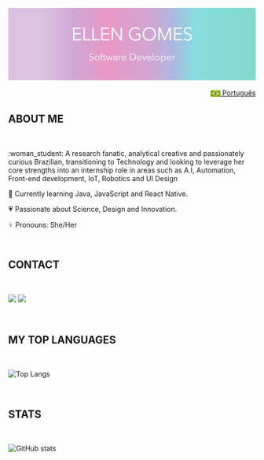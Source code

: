<img src="images/banner_profile.png"></img>
<p align="right">
<a href="README-pt.md"><img src="images/br-flag.png" height="20" align="center"> Português</a>
</p>
<h2>  ABOUT ME </h2>
<br>
<p>
:woman_student:    A research fanatic, analytical creative and passionately curious Brazilian, transitioning to Technology and looking to leverage her core strengths into an internship role in areas such as A.I, Automation, Front-end development, IoT, Robotics and UI Design
 
:open_book:    Currently learning Java, JavaScript and React Native.
 
:heartpulse:    Passionate about Science, Design and Innovation.

:female_sign:    Pronouns:  She/Her
</p>
<br>
<h2>  CONTACT </h2>
<br>
<p>
 <a href="https://www.linkedin.com/in/ellen-gomes-software-developer/"><img src="https://img.shields.io/badge/-LinkedIn-DBC2E0?style=flat&logo=Linkedin&logoColor=FFFFFF"/></a>
  <a href="mailto:ellen_gomes14@hotmail.com?subject=Hello%20Ellen%20Gomes"><img src="https://img.shields.io/badge/-Email-DBC2E0?for-the-badge&logo=gmail&logoColor=FFFFFF"/></a>
</p>

<br>
<h2>  MY TOP LANGUAGES </h2>
<br>

![Top Langs](https://github-readme-stats.vercel.app/api/top-langs/?username=EllenCGomes&hide_title=True&hide_border=True&layout=compact)

<br>
<h2>  STATS </h2>
<br>

![GitHub stats](https://github-readme-stats.vercel.app/api?username=EllenCGomes&hide_title=True&hide_border=True&show_icons=True&icon_color=62D3D0&text_color=BB7DC1&theme=material-palenight&bg_color=FFFFFF&hide=total,stars,earned)







